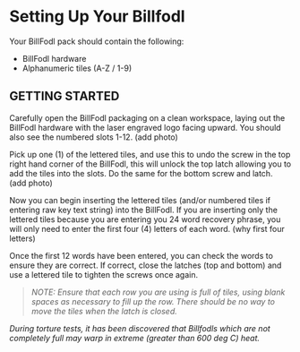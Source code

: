 # Setting Up Your Billfodl

Your BillFodl pack should contain the following:
-   BillFodl hardware
-   Alphanumeric tiles (A-Z / 1-9)

## **GETTING STARTED**

Carefully open the BillFodl packaging on a clean workspace, laying out the BillFodl hardware with the laser engraved logo facing upward. You should also see the numbered slots 1-12. (add photo)

Pick up one (1) of the lettered tiles, and use this to undo the screw in the top right hand corner of the BillFodl, this will unlock the top latch allowing you to add the tiles into the slots. Do the same for the bottom screw and latch. (add photo)

Now you can begin inserting the lettered tiles (and/or numbered tiles if entering raw key text string) into the BillFodl. If you are inserting only the lettered tiles because you are entering you 24 word recovery phrase, you will only need to enter the first four (4) letters of each word. (why first four letters)

Once the first 12 words have been entered, you can check the words to ensure they are correct. If correct, close the latches (top and bottom) and use a lettered tile to tighten the screws once again.

> _NOTE: Ensure that each row you are using is full of tiles, using blank spaces as necessary to fill up the row. There should be no way to move the tiles when the latch is closed._

_During torture tests, it has been discovered that Billfodls which are not completely full may warp in extreme (greater than 600 deg C) heat._

